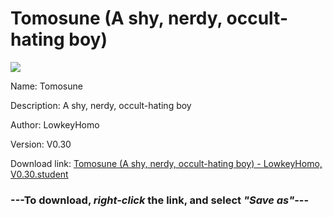 # Tomosune (A shy, nerdy, occult-hating boy)

<img src = "https://raw.githubusercontent.com/Arbiter1223/Daigaku-Gurashi-Custom-Students/master/Students/Files/Tomosune%20(A%20shy%2C%20nerdy%2C%20occult-hating%20boy).png">

Name: Tomosune

Description: A shy, nerdy, occult-hating boy

Author: LowkeyHomo

Version: V0.30

Download link: <a href="https://raw.githubusercontent.com/Arbiter1223/Daigaku-Gurashi-Custom-Students/master/Students/Files/Tomosune%20(A%20shy%2C%20nerdy%2C%20occult-hating%20boy)%20-%20LowkeyHomo%2C%20V0.30.student">Tomosune (A shy, nerdy, occult-hating boy) - LowkeyHomo, V0.30.student</a>

### ---**To download, _right-click_ the link, and select _"Save as"_**---
